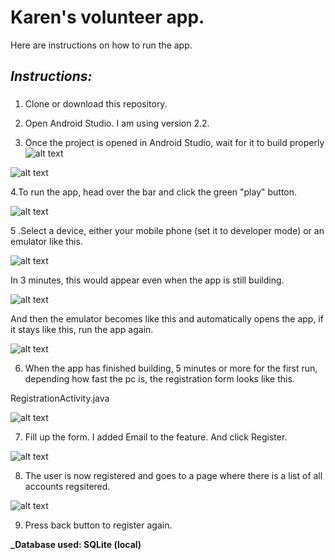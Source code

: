 
# Karen's volunteer app. 
Here are instructions on how to run the app.

## *Instructions:*
###
1. Clone or download this repository.

2. Open Android Studio. I am using version 2.2.

3. Once the project is opened in Android Studio, wait for it to build properly 
![alt text](http://i65.tinypic.com/tak18o.jpg)


![alt text](http://i64.tinypic.com/ei61af.jpg)


4.To run the app, head over the bar and click the green "play" button.

 ![alt text](http://i65.tinypic.com/2940ylh.jpg)
 
 
5 .Select a device, either your mobile phone (set it to developer mode) or an emulator like this.

![alt text](http://i65.tinypic.com/2virvit.jpg)

In 3 minutes, this would appear even when the app is still building.

![alt text](http://i63.tinypic.com/2sbpcno.jpg)

And then the emulator becomes like this and automatically opens the app, if it stays like this, run the app again.

![alt text](http://i66.tinypic.com/j7u3va.jpg)

6. When the app has finished building, 5 minutes or more for the first run, depending how fast the pc is, the registration form looks like this.

RegistrationActivity.java

![alt text](http://i63.tinypic.com/2j5cqs2.jpg)


7. Fill up the form. I added Email to the feature. And click Register.

![alt text](http://i68.tinypic.com/2hwzj89.jpg)


8. The user is now registered and goes to a page where there is a list of all accounts regsitered. 

![alt text](http://i67.tinypic.com/k19qoh.jpg)

9. Press back button to register again.

**_Database used: SQLite (local)**
